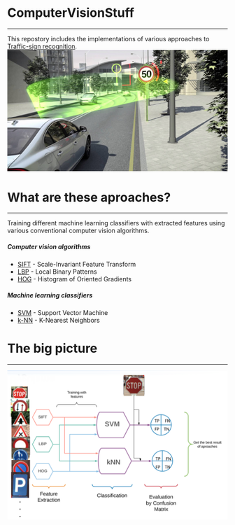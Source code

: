 
# ComputerVisionStuff
---
This repostory includes the implementations of various approaches to [Traffic-sign recognition](http://www.wiki-zero.org/index.php?q=aHR0cHM6Ly9lbi53aWtpcGVkaWEub3JnL3dpa2kvVHJhZmZpYy1zaWduX3JlY29nbml0aW9u). 
![alt text](https://raw.githubusercontent.com/ilkayDevran/CompVisionStuff/master/readme-images/traffic-sign-recognition.png)



# What are these aproaches?
---
Training different machine learning classifiers with extracted features using various conventional computer vision algorithms. 

 ##### Computer vision algorithms
 - [SIFT](https://docs.opencv.org/3.0-beta/doc/py_tutorials/py_feature2d/py_sift_intro/py_sift_intro.html) - Scale-Invariant Feature Transform
 - [LBP](https://www.pyimagesearch.com/2015/12/07/local-binary-patterns-with-python-opencv/) - Local Binary Patterns
 - [HOG](https://www.learnopencv.com/histogram-of-oriented-gradients/) - Histogram of Oriented Gradients
 
##### Machine learning classifiers 
- [SVM](https://www.analyticsvidhya.com/blog/2017/09/understaing-support-vector-machine-example-code/) - Support Vector Machine 
- [k-NN](https://medium.com/@adi.bronshtein/a-quick-introduction-to-k-nearest-neighbors-algorithm-62214cea29c7) - K-Nearest Neighbors



# The big picture
---
![alt text](https://raw.githubusercontent.com/ilkayDevran/CompVisionStuff/master/readme-images/approaches.png)

